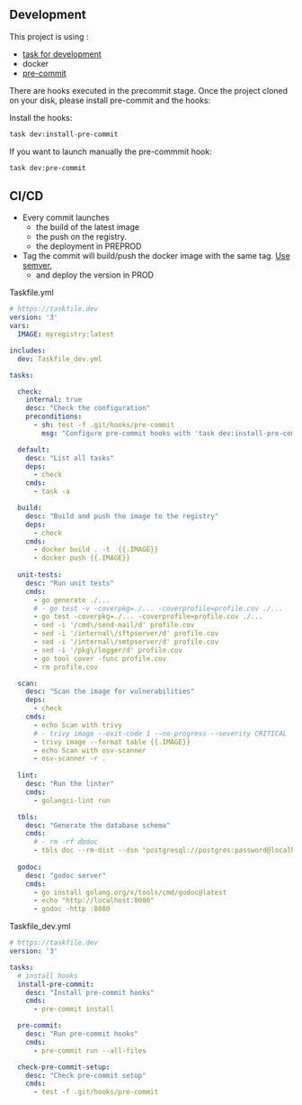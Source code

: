 
## Development

This project is using :

* [task for development](https://taskfile.dev/#/)
* docker
* [pre-commit](https://pre-commit.com/)

There are hooks executed in the precommit stage. Once the project cloned on your disk, please install pre-commit and the hooks:

Install the hooks:

```bash
task dev:install-pre-commit
```

If you want to launch manually the pre-commmit hook:

```bash
task dev:pre-commit
```

## CI/CD

* Every commit launches
  * the build of the latest image
  * the push on the registry.
  * the deployment in PREPROD
* Tag the commit will build/push the docker image with the same tag. [Use semver.](https://semver.org/lang/fr/)
  * and deploy the version in PROD


Taskfile.yml

```yml
# https://taskfile.dev
version: '3'
vars:
  IMAGE: myregistry:latest

includes:
  dev: Taskfile_dev.yml

tasks:

  check:
    internal: true
    desc: "Check the configuration"
    preconditions:
      - sh: test -f .git/hooks/pre-commit
        msg: "Configure pre-commit hooks with 'task dev:install-pre-commit'"

  default:
    desc: "List all tasks"
    deps:
      - check
    cmds:
      - task -a

  build:
    desc: "Build and push the image to the registry"
    deps:
      - check
    cmds:
      - docker build . -t  {{.IMAGE}}
      - docker push {{.IMAGE}}
      
  unit-tests:
    desc: "Run unit tests"
    cmds:
      - go generate ./...
      # - go test -v -coverpkg=./... -coverprofile=profile.cov ./...
      - go test -coverpkg=./... -coverprofile=profile.cov ./...
      - sed -i '/cmd\/send-mail/d' profile.cov
      - sed -i '/internal\/sftpserver/d' profile.cov
      - sed -i '/internal\/smtpserver/d' profile.cov
      - sed -i '/pkg\/logger/d' profile.cov
      - go tool cover -func profile.cov
      - rm profile.cov

  scan:
    desc: "Scan the image for vulnerabilities"
    deps:
      - check
    cmds:
      - echo Scan with trivy
      # - trivy image --exit-code 1 --no-progress --severity CRITICAL  {{.IMAGE}}
      - trivy image --format table {{.IMAGE}}
      - echo Scan with osv-scanner
      - osv-scanner -r .
      
  lint:
    desc: "Run the linter"
    cmds:
      - golangci-lint run

  tbls:
    desc: "Generate the database schema"
    cmds:
      # - rm -rf dbdoc
      - tbls doc --rm-dist --dsn "postgresql://postgres:password@localhost:5432/postgres?sslmode=disable"
      
  godoc:
    desc: "godoc server"
    cmds:
      - go install golang.org/x/tools/cmd/godoc@latest
      - echo "http://localhost:8080"
      - godoc -http :8080
```

Taskfile_dev.yml

```yml
# https://taskfile.dev
version: '3'

tasks:
  # install hooks
  install-pre-commit:
    desc: "Install pre-commit hooks"
    cmds:
      - pre-commit install

  pre-commit:
    desc: "Run pre-commit hooks"
    cmds:
      - pre-commit run --all-files

  check-pre-commit-setup:
    desc: "Check pre-commit setup"
    cmds:
      - test -f .git/hooks/pre-commit
```
